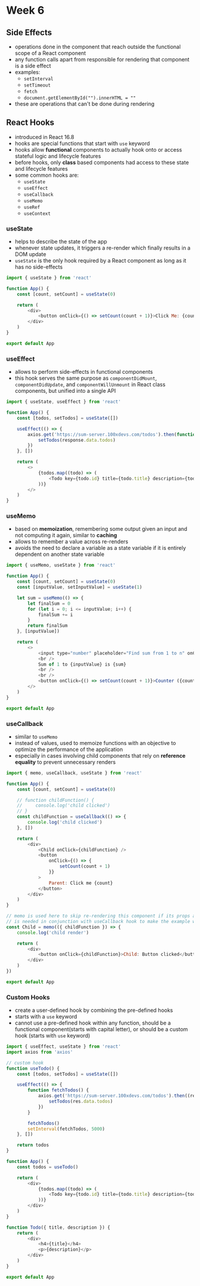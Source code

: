# Week 6

## Side Effects

-   operations done in the component that reach outside the functional scope of a React component
-   any function calls apart from responsible for rendering that component is a side effect
-   examples:
    -   `setInterval`
    -   `setTimeout`
    -   `fetch`
    -   `document.getElementById("").innerHTML = ""`
-   these are operations that can't be done during rendering

## React Hooks

-   introduced in React 16.8
-   hooks are special functions that start with `use` keyword
-   hooks allow **functional** components to actually hook onto or access stateful logic and lifecycle features
-   before hooks, only **class** based components had access to these state and lifecycle features
-   some common hooks are:
    -   `useState`
    -   `useEffect`
    -   `useCallback`
    -   `useMemo`
    -   `useRef`
    -   `useContext`

### useState

-   helps to describe the state of the app
-   whenever state updates, it triggers a re-render which finally results in a DOM update
-   `useState` is the only hook required by a React component as long as it has no side-effects

```javascript
import { useState } from 'react'

function App() {
    const [count, setCount] = useState(0)

    return (
        <div>
            <button onClick={() => setCount(count + 1)}>Click Me: {count}</button>
        </div>
    )
}

export default App
```

### useEffect

-   allows to perform side-effects in functional components
-   this hook serves the same purpose as `componentDidMount`, `componentDidUpdate`, and `componentWillUnmount` in React class components, but unified into a single API

```javascript
import { useState, useEffect } from 'react'

function App() {
    const [todos, setTodos] = useState([])

    useEffect(() => {
        axios.get('https://sum-server.100xdevs.com/todos').then(function (response) {
            setTodos(response.data.todos)
        })
    }, [])

    return (
        <>
            {todos.map((todo) => (
                <Todo key={todo.id} title={todo.title} description={todo.description} />
            ))}
        </>
    )
}
```

### useMemo

-   based on **memoization**, remembering some output given an input and not computing it again, similar to **caching**
-   allows to remember a value across re-renders
-   avoids the need to declare a variable as a state variable if it is entirely dependent on another state variable

```javascript
import { useMemo, useState } from 'react'

function App() {
    const [count, setCount] = useState(0)
    const [inputValue, setInputValue] = useState(1)

    let sum = useMemo(() => {
        let finalSum = 0
        for (let i = 0; i <= inputValue; i++) {
            finalSum += i
        }
        return finalSum
    }, [inputValue])

    return (
        <>
            <input type="number" placeholder="Find sum from 1 to n" onChange={(e) => setInputValue(e.target.value)} />
            <br />
            Sum of 1 to {inputValue} is {sum}
            <br />
            <br />
            <button onClick={() => setCount(count + 1)}>Counter ({count})</button>
        </>
    )
}

export default App
```

### useCallback

-   similar to `useMemo`
-   instead of values, used to memoize functions with an objective to optimize the performance of the application
-   especially in cases involving child components that rely on **reference equality** to prevent unnecessary renders

```javascript
import { memo, useCallback, useState } from 'react'

function App() {
    const [count, setCount] = useState(0)

    // function childFunction() {
    //     console.log('child clicked')
    // }
    const childFunction = useCallback(() => {
        console.log('child clicked')
    }, [])

    return (
        <div>
            <Child onClick={childFunction} />
            <button
                onClick={() => {
                    setCount(count + 1)
                }}
            >
                Parent: Click me {count}
            </button>
        </div>
    )
}

// memo is used here to skip re-rendering this component if its props are unchanged
// is needed in conjunction with useCallback hook to make the example work
const Child = memo(({ childFunction }) => {
    console.log('child render')

    return (
        <div>
            <button onClick={childFunction}>Child: Button clicked</button>
        </div>
    )
})

export default App
```

### Custom Hooks

-   create a user-defined hook by combining the pre-defined hooks
-   starts with a `use` keyword
-   cannot use a pre-defined hook within any function, should be a functional component(starts with capital letter), or should be a custom hook (starts with `use` keyword)

```javascript
import { useEffect, useState } from 'react'
import axios from 'axios'

// custom hook
function useTodo() {
    const [todos, setTodos] = useState([])

    useEffect(() => {
        function fetchTodos() {
            axios.get('https://sum-server.100xdevs.com/todos').then((res) => {
                setTodos(res.data.todos)
            })
        }

        fetchTodos()
        setInterval(fetchTodos, 5000)
    }, [])

    return todos
}

function App() {
    const todos = useTodo()

    return (
        <div>
            {todos.map((todo) => (
                <Todo key={todo.id} title={todo.title} description={todo.description} />
            ))}
        </div>
    )
}

function Todo({ title, description }) {
    return (
        <div>
            <h4>{title}</h4>
            <p>{description}</p>
        </div>
    )
}

export default App
```
